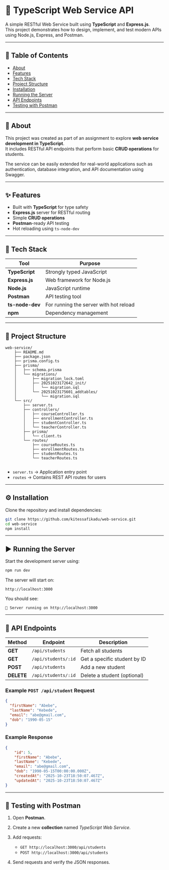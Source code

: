 # 🚀 TypeScript Web Service API

A simple RESTful Web Service built using **TypeScript** and **Express.js**.  
This project demonstrates how to design, implement, and test modern APIs using Node.js, Express, and Postman.

---

## 📘 Table of Contents

- [About](#about)
- [Features](#features)
- [Tech Stack](#tech-stack)
- [Project Structure](#project-structure)
- [Installation](#installation)
- [Running the Server](#running-the-server)
- [API Endpoints](#api-endpoints)
- [Testing with Postman](#testing-with-postman)
---

## 🧩 About

This project was created as part of an assignment to explore **web service development in TypeScript**.  
It includes RESTful API endpoints that perform basic **CRUD operations** for students.  

The service can be easily extended for real-world applications such as authentication, database integration, and API documentation using Swagger.

---

## ✨ Features

- Built with **TypeScript** for type safety  
- **Express.js** server for RESTful routing  
- Simple **CRUD operations**  
- **Postman**-ready API testing  
- Hot reloading using `ts-node-dev`

---

## 🧰 Tech Stack

| Tool | Purpose |
|------|----------|
| **TypeScript** | Strongly typed JavaScript |
| **Express.js** | Web framework for Node.js |
| **Node.js** | JavaScript runtime |
| **Postman** | API testing tool |
| **ts-node-dev** | For running the server with hot reload |
| **npm** | Dependency management |

---

## 📁 Project Structure

```
web-service/
    ├── README.md
    ├── package.json
    ├── prisma.config.ts
    ├── prisma/
    │   ├── schema.prisma
    │   └── migrations/
    │       ├── migration_lock.toml
    │       ├── 20251023172642_init/
    │       │   └── migration.sql
    │       └── 20251023175601_addtables/
    │           └── migration.sql
    └── src/
        ├── server.ts
        ├── controllers/
        │   ├── courseController.ts
        │   ├── enrollmentController.ts
        │   ├── studentController.ts
        │   └── teacherController.ts
        ├── prisma/
        │   └── client.ts
        └── routes/
            ├── courseRoutes.ts
            ├── enrollmentRoutes.ts
            ├── studentRoutes.ts
            └── teacherRoutes.ts


````

- `server.ts` → Application entry point  
- `routes` → Contains REST API routes for users  

---

## ⚙️ Installation

Clone the repository and install dependencies:

```bash
git clone https://github.com/kitessafikadu/web-service.git
cd web-service
npm install
````

---

## ▶️ Running the Server

Start the development server using:

```bash
npm run dev
```

The server will start on:

```
http://localhost:3000
```

You should see:

```
🚀 Server running on http://localhost:3000
```

---

## 📡 API Endpoints

| Method     | Endpoint         | Description               |
| ---------- | ---------------- | ------------------------- |
| **GET**    | `/api/students`     | Fetch all students           |
| **GET**    | `/api/students/:id` | Get a specific student by ID |
| **POST**   | `/api/students`     | Add a new student            |
| **DELETE** | `/api/students/:id` | Delete a student (optional)  |

### Example `POST /api/student` Request

```json
{
  "firstName": "Abebe",
  "lastName": "Kebede",
  "email": "abe@gmail.com",
  "dob": "1990-05-15"
}
```

### Example Response

```json
{
    "id": 5,
    "firstName": "Abebe",
    "lastName": "Kebede",
    "email": "abe@gmail.com",
    "dob": "1990-05-15T00:00:00.000Z",
    "createdAt": "2025-10-23T18:50:07.467Z",
    "updatedAt": "2025-10-23T18:50:07.467Z"
}
```

---

## 🧪 Testing with Postman

1. Open **Postman**.
2. Create a new **collection** named *TypeScript Web Service*.
3. Add requests:

   * `GET http://localhost:3000/api/students`
   * `POST http://localhost:3000/api/students`
4. Send requests and verify the JSON responses.


